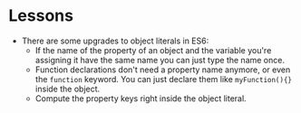 # Lessons

- There are some upgrades to object literals in ES6:
  - If the name of the property of an object and the variable you're assigning it have the same name you can just type the name once.
  - Function declarations don't need a property name anymore, or even the `function` keyword. You can just declare them like `myFunction(){}` inside the object.
  - Compute the property keys right inside the object literal.
